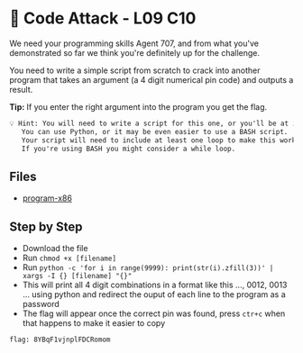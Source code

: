 # 💫 Code Attack - L09 C10

We need your programming skills Agent 707, and from what you've demonstrated so far we think you're definitely up for the challenge.

You need to write a simple script from scratch to crack into another program that takes an argument (a 4 digit numerical pin code) and outputs a result.

**Tip:** If you enter the right argument into the program you get the flag.

```txt
💡 Hint: You will need to write a script for this one, or you'll be at it for a very long time.
   You can use Python, or it may be even easier to use a BASH script.
   Your script will need to include at least one loop to make this work.
   If you're using BASH you might consider a while loop.
```

## Files

- [program-x86](/assets/codeattack1)

## Step by Step

- Download the file
- Run `chmod +x [filename]`
- Run `python -c 'for i in range(9999): print(str(i).zfill(3))' | xargs -I {} [filename] "{}"
`
- This will print all 4 digit combinations in a format like this ..., 0012, 0013 ... using python and redirect the ouput of each line to the program as a password
- The flag will appear once the correct pin was found, press `ctr+c` when that happens to make it easier to copy

`flag: 8YBqF1vjnplFDCRomom`
